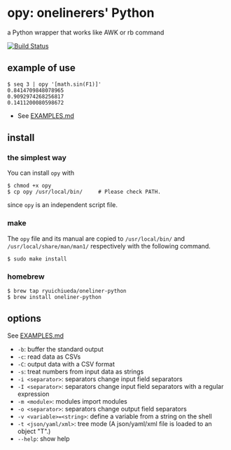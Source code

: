 # opy: onelinerers' Python

 a Python wrapper that works like AWK or rb command

[![Build Status](https://travis-ci.org/ryuichiueda/opy.svg?branch=master)](https://travis-ci.org/ryuichiueda/opy)

## example of use

```
$ seq 3 | opy '[math.sin(F1)]'
0.8414709848078965
0.9092974268256817
0.1411200080598672
```

* See [EXAMPLES.md](./EXAMPLES.md)

## install

### the simplest way

You can install `opy` with 

```
$ chmod +x opy
$ cp opy /usr/local/bin/     # Please check PATH.
```

since `opy` is an independent script file.

### make

The `opy` file and its manual are copied to `/usr/local/bin/` and `/usr/local/share/man/man1/` respectively with the following command.

```
$ sudo make install
```


### homebrew

```
$ brew tap ryuichiueda/oneliner-python
$ brew install oneliner-python
```

## options

See [EXAMPLES.md](./EXAMPLES.md)

* `-b`: buffer the standard output
* `-c`: read data as CSVs
* `-C`: output data with a CSV format
* `-s`: treat numbers from input data as strings
* `-i <separator>`: separators change input field separators
* `-I <separator>`: separators change input field separators with a regular expression
* `-m <module>`: modules import modules
* `-o <separator>`: separators change output field separators
* `-v <variable>=<string>`: define a variable from a string on the shell
* `-t <json/yaml/xml>`: tree mode (A json/yaml/xml file is loaded to an object "T".)
* `--help`: show help


